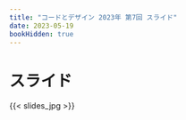 ```yaml
---
title: "コードとデザイン 2023年 第7回 スライド"
date: 2023-05-19
bookHidden: true
---
```



# スライド

{{< slides_jpg >}}